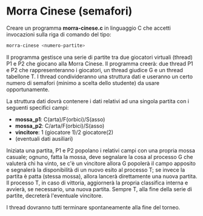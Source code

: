 # Morra Cinese (semafori)
Creare un programma **morra-cinese.c** in linguaggio C che accetti invocazioni sulla riga di comando del tipo:
```bash
morra-cinese <numero-partite>
```

Il programma gestisce una serie di partite tra due giocatori virtuali (thread) P1 e P2 che giocano alla Morra Cinese. Il programma creerà: due thread P1 e P2 che rappresenteranno i giocatori, un thread giudice G e un thread tabellone T. I thread condivideranno una struttura dati e useranno un certo numero di semafori (minimo a scelta dello studente) da usare opportunamente.

La struttura dati dovrà contenere i dati relativi ad una singola partita con i seguenti specifici campi:
- **mossa_p1**: C(arta)/F(orbici)/S(asso)
- **mossa_p2**: C/arta/F(orbici)/S(asso)
- **vincitore**: 1 (giocatore 1)/2 giocatore(2)
- (eventuali dati ausiliari)

Iniziata una partita, P1 e P2 popolano i relativi campi con una propria mossa casuale; ognuno, fatta la mossa, deve segnalare la cosa al processo G che valuterà chi ha vinto, se c'è un vincitore allora G popolerà il campo apposito e segnalerà la disponibilità di un nuovo esito al processo T; se invece la partita è patta (stessa mossa), allora lancerà direttamente una nuova partita. Il processo T, in caso di vittoria, aggiornerà la propria classifica interna e avvierà, se necessario, una nuova partita. Sempre T, alla fine della serie di partite, decreterà l'eventuale vincitore.

I thread dovranno tutti terminare spontaneamente alla fine del torneo.

